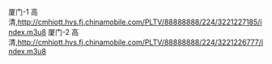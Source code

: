 厦门-1 高清,http://cmhiott.hvs.fj.chinamobile.com/PLTV/88888888/224/3221227185/index.m3u8
厦门-2 高清,http://cmhiott.hvs.fj.chinamobile.com/PLTV/88888888/224/3221226777/index.m3u8
